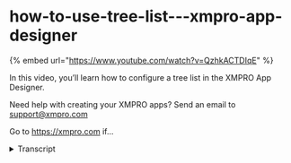 # how-to-use-tree-list---xmpro-app-designer
{% embed url="https://www.youtube.com/watch?v=QzhkACTDIqE" %}



In this video, you’ll learn how to configure a tree list in the XMPRO App Designer.

Need help with creating your XMPRO apps? Send an email to support@xmpro.com

Go to https://xmpro.com if...
<details>
<summary>Transcript</summary>In this video, you’ll learn how to configure a tree list in the XMPRO App Designer.

Need help with creating your XMPRO apps? Send an email to support@xmpro.com

Go to https://xmpro.com if...
hello and welcome to another training

video from xmp pro

today we will be looking at how to use

the treelist component

as a prerequisite you should have

already gone through the video on how to

create and use data sources

if not then i recommend doing that first

the treelist component can be found in

the basic blocks section

to get the treelist working you will

need to add a data source

and then bind the data source columns

display is what you will see and i will

set this to

position id is the

id of the row

and parent id is the id of the parent

as this is a tree list there will be a

hierarchy

like uh like in the icon

note that there must be a row that has

parent id null and this will be the root

item

so we can save this and then launch it

so this is how the tree list works you

can

expand rows and

for instance the hr manager would have

parent id

as the id of coo and co

would have parent id as the id of the

ceo

and ceo would have null as the

parent id now we can go back

and there are some behavior options here

in the blog properties

we have visible which is

self-explanatory disabled

self-explanatory

tooltip which if you add something here

then that will show up when you hover

over the item

search enabled which will allow you to

search by

the display column

and select multiple which will allow you

to select multiple

rows so if i save that and then launch

again

so as you can see there's now a search

bar

and we can search by the display column

and also because we checked the select

multiple they're in our check boxes

how they work is that if you select one

item the parent gets a

square and if you select all the items

the parent gets

a a tick if you select a parent item it

also selects the

child the children and if you unselect

a parent item it unselects all the

children

this has been how to use the treelist

component
</details>